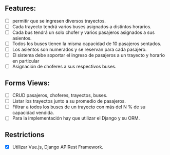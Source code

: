 



## Features:
- [ ] permitir que se ingresen diversos trayectos.
- [ ] Cada trayecto tendrá varios buses asignados a distintos horarios.
- [ ] Cada bus tendrá un solo chofer y varios pasajeros asignados a sus asientos.
- [ ] Todos los buses tienen la misma capacidad de 10 pasajeros sentados.
- [ ] Los asientos son numerados y se reservan para cada pasajero.
- [ ] El sistema debe soportar el ingreso de pasajeros a un trayecto y horario en particular
- [ ] Asignación de choferes a sus respectivos buses.

## Forms Views:
- [ ] CRUD pasajeros, choferes, trayectos, buses.
- [ ] Listar los trayectos junto a su promedio de pasajeros.
- [ ] Filtrar a todos los buses de un trayecto con más del N % de su capacidad vendida.
- [ ] Para la implementación hay que utilizar el Django y su ORM.

## Restrictions
- [x] Utilizar Vue.js, Django APIRest Framework.